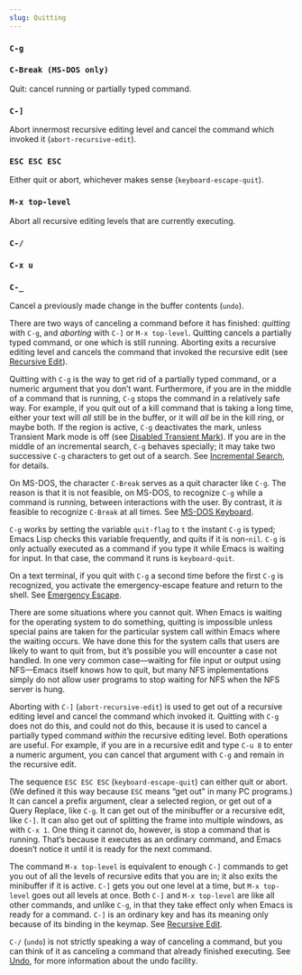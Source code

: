 ```yaml
---
slug: Quitting
---
```


### `C-g`

### `C-Break (MS-DOS only)`

Quit: cancel running or partially typed command.

### `C-]`

Abort innermost recursive editing level and cancel the command which invoked it (`abort-recursive-edit`).

### `ESC ESC ESC`

Either quit or abort, whichever makes sense (`keyboard-escape-quit`).

### `M-x top-level`

Abort all recursive editing levels that are currently executing.

### `C-/`

### `C-x u`

### `C-_`

Cancel a previously made change in the buffer contents (`undo`).

There are two ways of canceling a command before it has finished: *quitting* with `C-g`, and *aborting* with `C-]` or `M-x top-level`. Quitting cancels a partially typed command, or one which is still running. Aborting exits a recursive editing level and cancels the command that invoked the recursive edit (see [Recursive Edit](Recursive-Edit)).

Quitting with `C-g` is the way to get rid of a partially typed command, or a numeric argument that you don’t want. Furthermore, if you are in the middle of a command that is running, `C-g` stops the command in a relatively safe way. For example, if you quit out of a kill command that is taking a long time, either your text will *all* still be in the buffer, or it will *all* be in the kill ring, or maybe both. If the region is active, `C-g` deactivates the mark, unless Transient Mark mode is off (see [Disabled Transient Mark](Disabled-Transient-Mark)). If you are in the middle of an incremental search, `C-g` behaves specially; it may take two successive `C-g` characters to get out of a search. See [Incremental Search](Incremental-Search), for details.

On MS-DOS, the character `C-Break` serves as a quit character like `C-g`. The reason is that it is not feasible, on MS-DOS, to recognize `C-g` while a command is running, between interactions with the user. By contrast, it *is* feasible to recognize `C-Break` at all times. See [MS-DOS Keyboard](MS_002dDOS-Keyboard).

`C-g` works by setting the variable `quit-flag` to `t` the instant `C-g` is typed; Emacs Lisp checks this variable frequently, and quits if it is non-`nil`. `C-g` is only actually executed as a command if you type it while Emacs is waiting for input. In that case, the command it runs is `keyboard-quit`.

On a text terminal, if you quit with `C-g` a second time before the first `C-g` is recognized, you activate the emergency-escape feature and return to the shell. See [Emergency Escape](Emergency-Escape).

There are some situations where you cannot quit. When Emacs is waiting for the operating system to do something, quitting is impossible unless special pains are taken for the particular system call within Emacs where the waiting occurs. We have done this for the system calls that users are likely to want to quit from, but it’s possible you will encounter a case not handled. In one very common case—waiting for file input or output using NFS—Emacs itself knows how to quit, but many NFS implementations simply do not allow user programs to stop waiting for NFS when the NFS server is hung.

Aborting with `C-]` (`abort-recursive-edit`) is used to get out of a recursive editing level and cancel the command which invoked it. Quitting with `C-g` does not do this, and could not do this, because it is used to cancel a partially typed command *within* the recursive editing level. Both operations are useful. For example, if you are in a recursive edit and type `C-u 8` to enter a numeric argument, you can cancel that argument with `C-g` and remain in the recursive edit.

The sequence `ESC ESC ESC` (`keyboard-escape-quit`) can either quit or abort. (We defined it this way because `ESC` means “get out" in many PC programs.) It can cancel a prefix argument, clear a selected region, or get out of a Query Replace, like `C-g`. It can get out of the minibuffer or a recursive edit, like `C-]`. It can also get out of splitting the frame into multiple windows, as with `C-x 1`. One thing it cannot do, however, is stop a command that is running. That’s because it executes as an ordinary command, and Emacs doesn’t notice it until it is ready for the next command.

The command `M-x top-level` is equivalent to enough `C-]` commands to get you out of all the levels of recursive edits that you are in; it also exits the minibuffer if it is active. `C-]` gets you out one level at a time, but `M-x top-level` goes out all levels at once. Both `C-]` and `M-x top-level` are like all other commands, and unlike `C-g`, in that they take effect only when Emacs is ready for a command. `C-]` is an ordinary key and has its meaning only because of its binding in the keymap. See [Recursive Edit](Recursive-Edit).

`C-/` (`undo`) is not strictly speaking a way of canceling a command, but you can think of it as canceling a command that already finished executing. See [Undo](Undo), for more information about the undo facility.
